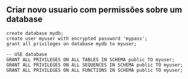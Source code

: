 ## Criar novo usuario com permissões sobre um database

```
create database mydb;
create user myuser with encrypted password 'mypass';
grant all privileges on database mydb to myuser;

-- USE database
GRANT ALL PRIVILEGES ON ALL TABLES IN SCHEMA public TO myuser;
GRANT ALL PRIVILEGES ON ALL SEQUENCES IN SCHEMA public TO myuser;
GRANT ALL PRIVILEGES ON ALL FUNCTIONS IN SCHEMA public TO myuser;
```

